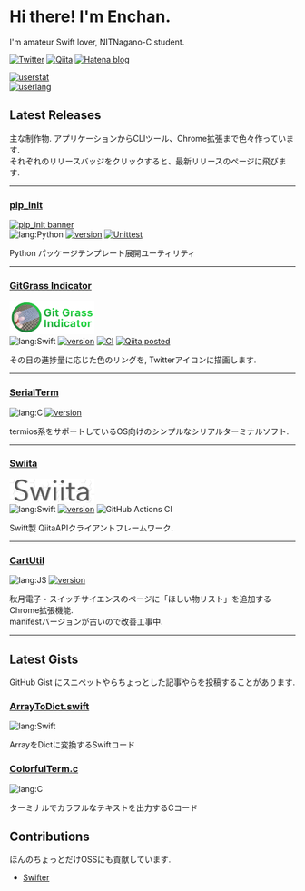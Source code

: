 # Hi there! I'm Enchan.

I'm amateur Swift lover, NITNagano-C student.  

[![Twitter](https://img.shields.io/badge/twitter-@EnchanLab-1DA1F2?logo=Twitter)](https://twitter.com/EnchanLab) 
[![Qiita](https://img.shields.io/badge/Qiita-@Enchan-55C500?logo=Qiita)](https://qiita.com/Enchan)
[![Hatena blog](https://img.shields.io/badge/Hatenablog-enchan1207-00A4DE?logo=Hatena%20Bookmark)](https://enchan1207.hatenablog.com/)

[![userstat](https://github-readme-stats.vercel.app/api?username=Enchan1207&show_icons=true&count_private=true&theme=gotham)](https://github.com/anuraghazra/github-readme-stats)  
[![userlang](https://github-readme-stats.vercel.app/api/top-langs/?username=Enchan1207&layout=compact&theme=gotham)](https://github.com/anuraghazra/github-readme-stats)  

## Latest Releases

主な制作物. アプリケーションからCLIツール、Chrome拡張まで色々作っています.  
それぞれのリリースバッジをクリックすると、最新リリースのページに飛びます.

---

### [pip_init](https://github.com/Enchan1207/pip_init)
[<img src="https://github.com/Enchan1207/pip_init/blob/master/banner.png" width="150" alt="pip_init banner">](https://github.com/Enchan1207/pip_init)   
![lang:Python](https://img.shields.io/badge/language-Python-1A6CB3)
[![version](https://img.shields.io/github/v/release/Enchan1207/pip_init)](https://github.com/Enchan1207/pip_init/releases)
[![Unittest](https://github.com/Enchan1207/pip_init/actions/workflows/ci.yml/badge.svg)](https://github.com/Enchan1207/pip_init/actions/workflows/ci.yml)

Python パッケージテンプレート展開ユーティリティ

---

### [GitGrass Indicator](https://github.com/Enchan1207/GitGrassIndicator)  
[<img width="150" src="https://github.com/Enchan1207/GitGrassIndicator/blob/main/banner.png" />](https://github.com/Enchan1207/GitGrassIndicator)  
![lang:Swift](https://img.shields.io/badge/language-Swift-FA7343) 
[![version](https://img.shields.io/github/v/release/Enchan1207/GitGrassIndicator)](https://github.com/Enchan1207/GitGrassIndicator/releases) 
[![CI](https://github.com/Enchan1207/GitGrassIndicator/workflows/Periodic%20update/badge.svg)](https://github.com/Enchan1207/GitGrassIndicator/actions) 
[![Qiita posted](https://img.shields.io/badge/Qiita-posted-55C500?logo=Qiita)](https://qiita.com/Enchan/items/62fd1796c882847f44f4)  

その日の進捗量に応じた色のリングを, Twitterアイコンに描画します.

---

### [SerialTerm](https://github.com/Enchan1207/SerialTerm)

![lang:C](https://img.shields.io/badge/language-C-A8B9CC) 
[![version](https://img.shields.io/github/v/release/Enchan1207/Serialterm)](https://github.com/Enchan1207/SerialTerm/releases)  

termios系をサポートしているOS向けのシンプルなシリアルターミナルソフト.

---

### [Swiita](https://github.com/Enchan1207/Swiita)

[<img width="150" src="https://github.com/Enchan1207/Swiita/blob/master/banner.png" />](https://github.com/Enchan1207/Swiita)  
![lang:Swift](https://img.shields.io/badge/language-Swift-FA7343) 
[![version](https://img.shields.io/github/v/release/Enchan1207/Swiita)](https://github.com/Enchan1207/Swiita/releases) 
![GitHub Actions CI](https://github.com/Enchan1207/Swiita/workflows/CI/badge.svg?branch=master)  

Swift製 QiitaAPIクライアントフレームワーク.

---

### [CartUtil](https://github.com/Enchan1207/CartUtil)

![lang:JS](https://img.shields.io/badge/language-Javascript-F7DF1E) 
[![version](https://img.shields.io/github/v/release/Enchan1207/CartUtil)](https://github.com/Enchan1207/CartUtil/releases)  

秋月電子・スイッチサイエンスのページに「ほしい物リスト」を追加するChrome拡張機能.  
manifestバージョンが古いので改善工事中.

---

## Latest Gists

GitHub Gist にスニペットやらちょっとした記事やらを投稿することがあります.

### [ArrayToDict.swift](https://gist.github.com/Enchan1207/278b3f2fe54cf534ea2e1858fc7dfbf2)

![lang:Swift](https://img.shields.io/badge/language-Swift-FA7343)  

ArrayをDictに変換するSwiftコード

### [ColorfulTerm.c](https://gist.github.com/Enchan1207/ee1489c2db2303c511be6b1ed2d22d16)

![lang:C](https://img.shields.io/badge/language-C-A8B9CC)  

ターミナルでカラフルなテキストを出力するCコード

## Contributions

ほんのちょっとだけOSSにも貢献しています.

 - [Swifter](https://github.com/mattdonnelly/Swifter/)
